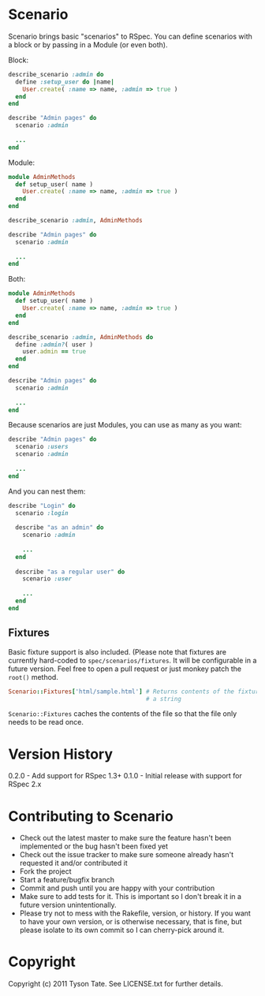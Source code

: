 Scenario
========

Scenario brings basic "scenarios" to RSpec. You can define scenarios with a
block or by passing in a Module (or even both).

Block:

```ruby
describe_scenario :admin do
  define :setup_user do |name|
    User.create( :name => name, :admin => true )
  end
end

describe "Admin pages" do
  scenario :admin
  
  ...
end
```

Module:

```ruby
module AdminMethods
  def setup_user( name )
    User.create( :name => name, :admin => true )
  end
end

describe_scenario :admin, AdminMethods

describe "Admin pages" do
  scenario :admin
  
  ...
end
```

Both:

```ruby
module AdminMethods
  def setup_user( name )
    User.create( :name => name, :admin => true )
  end
end

describe_scenario :admin, AdminMethods do
  define :admin?( user )
    user.admin == true
  end
end

describe "Admin pages" do
  scenario :admin
  
  ...
end
```

Because scenarios are just Modules, you can use as many as you want:

```ruby
describe "Admin pages" do
  scenario :users
  scenario :admin
  
  ...
end
```

And you can nest them:

```ruby
describe "Login" do
  scenario :login
  
  describe "as an admin" do
    scenario :admin
    
    ...
  end
  
  describe "as a regular user" do
    scenario :user
    
    ...
  end
end
```

Fixtures
--------

Basic fixture support is also included. (Please note that fixtures are currently 
hard-coded to `spec/scenarios/fixtures`. It will be configurable in a future
version. Feel free to open a pull request or just monkey patch the `root()`
method.

```ruby
Scenario::Fixtures['html/sample.html'] # Returns contents of the fixture as
                                       # a string
```

`Scenario::Fixtures` caches the contents of the file so that the file only needs 
to be read once.

Version History
===============

0.2.0 - Add support for RSpec 1.3+
0.1.0 - Initial release with support for RSpec 2.x

Contributing to Scenario
========================
 
* Check out the latest master to make sure the feature hasn't been implemented
  or the bug hasn't been fixed yet
* Check out the issue tracker to make sure someone already hasn't requested it 
  and/or contributed it
* Fork the project
* Start a feature/bugfix branch
* Commit and push until you are happy with your contribution
* Make sure to add tests for it. This is important so I don't break it in a 
  future version unintentionally.
* Please try not to mess with the Rakefile, version, or history. If you want to 
  have your own version, or is otherwise necessary, that is fine, but please 
  isolate to its own commit so I can cherry-pick around it.

Copyright
=========

Copyright (c) 2011 Tyson Tate. See LICENSE.txt for further details.
